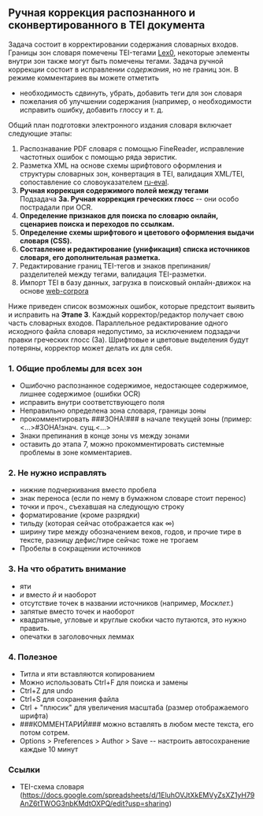 ## Ручная коррекция распознанного и сконвертированного в TEI документа 

Задача состоит в корректировании содержания словарных входов. Границы зон словаря помечены TEI-тегами [Lex0](https://dariah-eric.github.io/lexicalresources/pages/TEILex0/TEILex0.html), 
некоторые элементы внутри зон также могут быть помечены тегами. Задача ручной коррекции состоит в исправлении *содержания*, но не границ зон. 
В режиме комментариев вы можете отметить 
* необходимость сдвинуть, убрать, добавить теги для зон словаря  
* пожелания об улучшении содержания (например, о необходимости исправить ошибку, добавить глоссу и т. д.

Общий план подготовки электронного издания словаря включает следующие этапы: 
1. Распознавание PDF словаря с помощью FineReader, исправление частотных ошибок с помощью ряда эвристик.  
2. Разметка XML на основе схемы шрифтового оформления и структуры словарных зон, конвертация в TEI, 
валидация XML/TEI, сопоставление со словоуказателем [ru-eval](http://ru-eval.ru/hist/xi-xvii/index.html).  
3. **Ручная коррекция содержимого полей между тегами**   
  Подзадача **3a. Ручная коррекция греческих глосс** -- они особо пострадали при OCR.   
4. **Определение признаков для поиска по словарю онлайн, сценариев поиска и переходов по ссылкам.**   
5. **Определение схемы шрифтового и цветового оформления выдачи словаря (CSS).**    
6. **Составление и редактирование (унификация) списка источников словаря, его дополнительная разметка.**  
7. Редактирование границ TEI-тегов и знаков препинания/разделителей между тегами, валидация TEI-разметки.   
8. Импорт TEI в базу данных, загрузка в поисковый онлайн-движок на основе [web-corpora](http://web-corpora.net/wsgi/oldrus.wsgi/) 

Ниже приведен список возможных ошибок, которые предстоит выявить и исправить на **Этапе 3**. 
Каждый корректор/редактор получает свою часть словарных входов. 
Параллельное редактирование одного исходного файла словаря недопустимо, за исключением подзадачи правки греческих глосс (3a). 
Шрифтовые и цветовые выделения будут потеряны, корректор может делать их для себя.  

### 1. Общие проблемы для всех зон 
* Ошибочно распознанное содержимое, недостающее содержимое, лишнее содержимое (ошибки OCR)   
 * исправить внутри соответствующего поля   
* Неправильно определена зона словаря, границы зоны   
 * прокомментировать ###ЗОНА!### в начале текущей зоны (пример: <...>#ЗОНА!знач. сущ.<...>  
* Знаки препинания в конце зоны vs между зонами  
 * оставить до этапа 7, можно прокомментировать системные проблемы в зоне комментариев. 

### 2. Не нужно исправлять 
* нижние подчеркивания вместо пробела  
* знак переноса (если по нему в бумажном словаре стоит перенос)  
* точки и проч., съехавшая на следующую строку  
* форматирование (кроме разрядки)  
* тильду (которая сейчас отображается как ∞)  
* ширину тире между обозначением веков, годов, и прочие тире в тексте, разницу дефис/тире сейчас тоже не трогаем   
* Пробелы в сокращении источников  

### 3. На что обратить внимание 
* яти  
* *и* вместо *й* и наоборот  
* отсутствие точек в названии источников (например, *Москлет.*)  
* запятые вместо точек и наоборот  
* квадратные, угловые и круглые скобки часто путаются, это нужно править.  
* опечатки в заголовочных леммах  

### 4. Полезное  
* Титла и яти вставляются копированием  
* Можно использовать Ctrl+F для поиска и замены  
* Ctrl+Z для undo  
* Сtrl+S для сохранения файла  
* Ctrl + "плюсик" для увеличения масштаба (размер отображаемого шрифта)  
* ###КОММЕНТАРИЙ### можно вставлять в любом месте текста, его потом сотрем. 
* Options > Preferences > Author > Save -- настроить автосохранение каждые 10 минут  



### Ссылки
* TEI-схема словаря (https://docs.google.com/spreadsheets/d/1EluhOVJtXkEMVyZsXZ1yH79AnZ6tTWOG3nbKMdtOXPQ/edit?usp=sharing)
